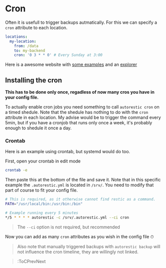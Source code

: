 # Cron

Often it is usefull to trigger backups autmatically. For this we can specify a `cron` attribute to each location.

```yaml | .autorestic.yml
locations:
  my-location:
    from: /data
    to: my-backend
    cron: '0 3 * * 0' # Every Sunday at 3:00
```

Here is a awesome website with [some examples](https://crontab.guru/examples.html) and an [explorer](https://crontab.guru/)

## Installing the cron

**This has to be done only once, regadless of now many cros you have in your config file.**

To actually enable cron jobs you need something to call `autorestic cron` on a timed shedule.
Note that the shedule has nothing to do with the `cron` attribute in each location.
My advise would be to trigger the command every 5min, but if you have a cronjob that runs only once a week, it's probably enough to shedule it once a day.

### Crontab

Here is an example using crontab, but systemd would do too.

First, open your crontab in edit mode

```bash
crontab -e
```

Then paste this at the bottom of the file and save it. Note that in this specific example the `.autorestic.yml` is located in `/srv/`. You need to modify that part of course to fit your config file.

```bash
# This is required, as it otherwise cannot find restic as a command.
PATH="/usr/local/bin:/usr/bin:/bin"

# Example running every 5 minutes
*/5 * * * * autorestic -c /srv/.autorestic.yml --ci cron
```

> The `--ci` option is not required, but recommended

Now you can add as many `cron` attributes as you wish in the config file ⏱

> Also note that manually triggered backups with `autorestic backup` will not influence the cron timeline, they are willingly not linked.

> :ToCPrevNext
